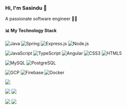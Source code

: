 
### Hi, I'm Sasindu 👋

 A passionate software engineer 👨‍💻


#### 📊 My Technology Stack


[//]: # (### 🤝 Connect with Me)

[//]: # ()
[//]: # ()
[//]: # (---)


![Java](https://img.shields.io/badge/Java-007396?style=flat-square&logo=java&logoColor=white)
![Spring](https://img.shields.io/badge/Spring-6DB33F?style=flat-square&logo=spring&logoColor=white)
![Express.js](https://img.shields.io/badge/Express.js-000000?style=flat-square&logo=express&logoColor=white)
![Node.js](https://img.shields.io/badge/Node.js-339933?style=flat-square&logo=nodedotjs&logoColor=white)

![JavaScript](https://img.shields.io/badge/JavaScript-F7DF1E?style=flat-square&logo=javascript&logoColor=black)
![TypeScript](https://img.shields.io/badge/TypeScript-007ACC?style=flat-square&logo=typescript&logoColor=white)
![Angular](https://img.shields.io/badge/Angular-DD0031?style=flat-square&logo=angular&logoColor=white)
![CSS3](https://img.shields.io/badge/CSS3-1572B6?style=flat-square&logo=css3&logoColor=white)
![HTML5](https://img.shields.io/badge/HTML5-E34F26?style=flat-square&logo=html5&logoColor=white)


![MySQL](https://img.shields.io/badge/MySQL-4479A1?style=flat-square&logo=mysql&logoColor=white)
![PostgreSQL](https://img.shields.io/badge/PostgreSQL-336791?style=flat-square&logo=postgresql&logoColor=white)



![GCP](https://img.shields.io/badge/GCP-4285F4?style=flat-square&logo=googlecloud&logoColor=white)
![Firebase](https://img.shields.io/badge/Firebase-FFCA28?style=flat-square&logo=firebase&logoColor=black)
![Docker](https://img.shields.io/badge/Docker-2496ED?style=flat-square&logo=docker&logoColor=white)


[//]: # (<p><img align="center" src="https://github-readme-stats.vercel.app/api/top-langs?username=sasindu-abhayawardhana&show_icons=true&locale=en&layout=compact" alt="sasindu-abhayawardhana" /></p>)

![](http://github-profile-summary-cards.vercel.app/api/cards/profile-details?username=Sasindu-Abhayawardhana&theme=solarized_dark) 

![](http://github-profile-summary-cards.vercel.app/api/cards/repos-per-language?username=Sasindu-Abhayawardhana&theme=solarized_dark)
![](http://github-profile-summary-cards.vercel.app/api/cards/most-commit-language?username=Sasindu-Abhayawardhana&theme=solarized_dark)

![](http://github-profile-summary-cards.vercel.app/api/cards/stats?username=Sasindu-Abhayawardhana&theme=solarized_dark)
![](http://github-profile-summary-cards.vercel.app/api/cards/productive-time?username=Sasindu-Abhayawardhana&theme=solarized_dark&utcOffset=8)

<!--
### Hi there 👋

💼 Technical Skills
![Java](https://img.shields.io/badge/java-%23ED8B00.svg?style=for-the-badge&logo=openjdk&logoColor=white)

![C++](https://img.shields.io/badge/c++-%2300599C.svg?style=for-the-badge&logo=c%2B%2B&logoColor=white)

![JavaFX](https://img.shields.io/badge/javafx-%23FF0000.svg?style=for-the-badge&logo=javafx&logoColor=white)


![Anurag's GitHub stats](https://github-readme-stats.vercel.app/api?username=Sasindu-Abhayawardhana&show_icons=true&theme=transparent)

**Sasindu-Abhayawardhana/Sasindu-Abhayawardhana** is a ✨ _special_ ✨ repository because its `README.md` (this file) appears on your GitHub profile.

Here are some ideas to get you started:

- 🔭 I’m currently working on ...
- 🌱 I’m currently learning ...
- 👯 I’m looking to collaborate on ...
- 🤔 I’m looking for help with ...
- 💬 Ask me about ...
- 📫 How to reach me: ...
- 😄 Pronouns: ...
- ⚡ Fun fact: ...
-->
